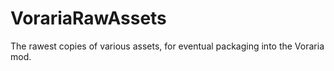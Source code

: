 # VorariaRawAssets
The rawest copies of various assets, for eventual packaging into the Voraria mod.
